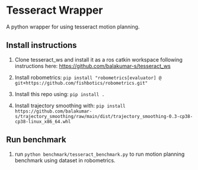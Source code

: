 # Tesseract Wrapper
A python wrapper for using tesseract motion planning.

## Install instructions

1. Clone tesseract_ws and install it as a ros catkin workspace following instructions here: https://github.com/balakumar-s/tesseract_ws
   
2. Install robometrics: `pip install "robometrics[evaluator] @ git+https://github.com/fishbotics/robometrics.git"`

3. Install this repo using: `pip install .`

4. Install trajectory smoothing with: `pip install https://github.com/balakumar-s/trajectory_smoothing/raw/main/dist/trajectory_smoothing-0.3-cp38-cp38-linux_x86_64.whl`
## Run benchmark
1. run `python benchmark/tesseract_benchmark.py` to run motion planning benchmark using dataset in robometrics.